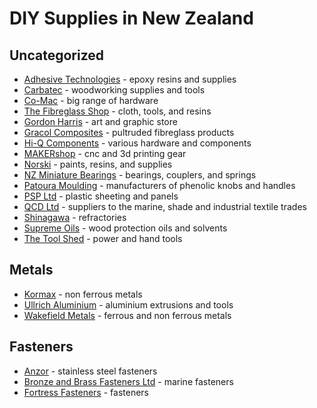 # DIY Supplies in New Zealand

## Uncategorized

- [Adhesive Technologies](http://www.adhesivetechnologies.co.nz/) - epoxy resins and supplies
- [Carbatec](http://www.carbatec.co.nz/) - woodworking supplies and tools
- [Co-Mac](http://www.comac.co.nz) - big range of hardware
- [The Fibreglass Shop](https://www.fibreglassshop.co.nz/) - cloth, tools, and resins
- [Gordon Harris](http://www.gordonharris.co.nz/) - art and graphic store
- [Gracol Composites](http://www.gracolcomposites.co.nz/) - pultruded fibreglass products
- [Hi-Q Components](http://hiq.co.nz) - various hardware and components
- [MAKERshop](http://www.makershop.co.nz/) - cnc and 3d printing gear
- [Norski](http://www.norski.co.nz/) - paints, resins, and supplies
- [NZ Miniature Bearings](http://www.nzminiaturebearings.com/) - bearings, couplers, and springs
- [Patoura Moulding](http://plasticknobs.co.nz/) - manufacturers of phenolic knobs and handles
- [PSP Ltd](http://www.psp.co.nz/) - plastic sheeting and panels
- [QCD Ltd](http://www.qcd.co.nz/) - suppliers to the marine, shade and industrial textile trades
- [Shinagawa](http://www.shinagawa.co.nz) - refractories
- [Supreme Oils](https://www.supremeoils.co.nz/) - wood protection oils and solvents
- [The Tool Shed](http://www.thetoolshed.co.nz/) - power and hand tools

## Metals

- [Kormax](http://www.kormax.co.nz/) - non ferrous metals
- [Ullrich Aluminium](http://www.ullrich-aluminium.co.nz/) - aluminium extrusions and tools
- [Wakefield Metals](http://www.wakefieldmetals.co.nz/) - ferrous and non ferrous metals

## Fasteners

- [Anzor](http://www.anzor.co.nz) - stainless steel fasteners
- [Bronze and Brass Fasteners Ltd](https://www.bronzeandbrassfasteners.co.nz/) - marine fasteners
- [Fortress Fasteners](http://fortress.kiwi) - fasteners

